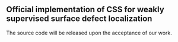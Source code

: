 ## Official implementation of CSS for weakly supervised surface defect localization

The source code will be released upon the acceptance of our work.
